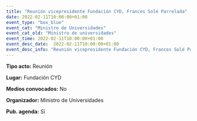 ---
title: "Reunión vicepresidente Fundación CYD, Frances Solé Parrelada"
date: 2022-02-11T10:00:00+01:00
event_type: "box_blue" 
event_cat: "Ministro de Universidades"
event_cat_old: "Ministro de universidades"
event_time: 2022-02-11T10:00:00+01:00
event_desc_date:  2022-02-11T10:00:00+01:00
event_desc_info: "Reunión vicepresidente Fundación CYD, Frances Solé Parrelada"
---<p class="card-light list_schedule_description"><b>Tipo acto:</b> Reunión   
</p><p class="card-light list_schedule_description"><b>Lugar:</b> Fundación CYD   
</p><p class="card-light list_schedule_description"><b>Medios convocados:</b> No    
</p><p class="card-light list_schedule_description"><b>Organizador:</b> Ministro de Universidades</p><p class="card-light list_schedule_description"><b>Pub. agenda:</b> Sí  

</p>